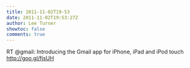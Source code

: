 ```yaml
---
title: 2011-11-02T19-53
date: 2011-11-02T19:53:27Z
author: Lee Turner
showtoc: false
comments: true
---
```


RT @gmail: Introducing the Gmail app for iPhone, iPad and iPod touch http://goo.gl/fjsUH

